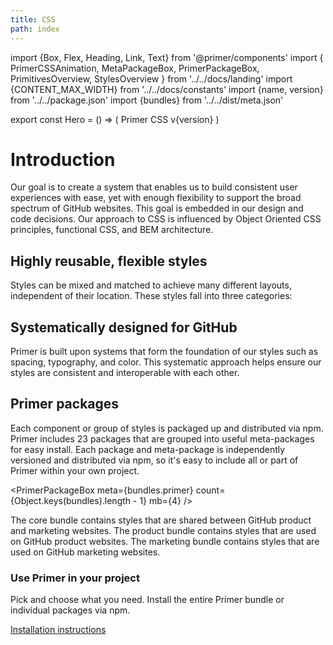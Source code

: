 ```yaml
---
title: CSS
path: index
---
```



import {Box, Flex, Heading, Link, Text} from '@primer/components'
import {
  PrimerCSSAnimation,
  MetaPackageBox,
  PrimerPackageBox,
  PrimitivesOverview,
  StylesOverview
} from '../../docs/landing'
import {CONTENT_MAX_WIDTH} from '../../docs/constants'
import {name, version} from '../../package.json'
import {bundles} from '../../dist/meta.json'

export const Hero = () => (
  <Box bg="black">
    <Box maxWidth={CONTENT_MAX_WIDTH} p={6} mx="auto" mb={3}>
      <Box mt={4} mb={4}>
        <Heading color="blue.4" fontSize={7} pb={3} m={0}>
          Primer CSS
        </Heading>
        <Text is="div" color="blue.2" fontSize={2} mb={4}>
          v{version}
        </Text>
        <Box is={PrimerCSSAnimation} mb={6} />
      </Box>
    </Box>
  </Box>
)

# Introduction

Our goal is to create a system that enables us to build consistent user experiences with ease, yet with enough flexibility to support the broad spectrum of GitHub websites. This goal is embedded in our design and code decisions. Our approach to CSS is influenced by Object Oriented CSS principles, functional CSS, and BEM architecture.

## Highly reusable, flexible styles

Styles can be mixed and matched to achieve many different layouts, independent of their location. These styles fall into three categories:

<StylesOverview m={6} />

## Systematically designed for GitHub

Primer is built upon systems that form the foundation of our styles such as spacing, typography, and color. This systematic approach helps ensure our styles are consistent and interoperable with each other.

<PrimitivesOverview />

## Primer packages

Each component or group of styles is packaged up and distributed via npm. Primer includes 23 packages that are grouped into useful meta-packages for easy install. Each package and meta-package is independently versioned and distributed via npm, so it's easy to include all or part of Primer within your own project.

<PrimerPackageBox meta={bundles.primer} count={Object.keys(bundles).length - 1} mb={4} />

<Flex justifyContent="space-around" mb={6}>
  <MetaPackageBox title="Core" meta={bundles.core} width={1/3}>
    The core bundle contains styles that are shared between GitHub product and marketing websites.
  </MetaPackageBox>
  <MetaPackageBox title="Product" meta={bundles.product} width={1/3}>
    The product bundle contains styles that are used on GitHub product websites.
  </MetaPackageBox>
  <MetaPackageBox title="Marketing" meta={bundles.marketing} width={1/3}>
    The marketing bundle contains styles that are used on GitHub marketing websites.
  </MetaPackageBox>
</Flex>


<div class="bg-gray py-6">
  <div class="d-flex flex-wrap flex-md-nowrap px-6 gutter-lg">
    <div class="col-12 col-md-9 pr-0 pr-lg-2">
      <h3 class="f3 text-normal m-0">Use Primer in your project</h3>
      <p class="my-3">Pick and choose what you need. Install the entire Primer bundle or individual packages via npm.</p>
      <a href="/css/getting-started" class="btn btn-outline">Installation instructions</a>
    </div>
  </div>
</div>
